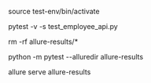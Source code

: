 source test-env/bin/activate


pytest -v -s test_employee_api.py


 rm -rf allure-results/*  

python -m pytest --alluredir allure-results

allure serve allure-results